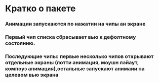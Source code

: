 # Кратко о пакете
### Анимации запускаются по нажатии на чипы ан экране
### Первый чип списка сбрасывает вью к дефолтному состоянию.
### Последующие чипы: первые несколько чипов открывают отдельные экраны (лотти анимация, моушн лэйаут, компоуз анимация),остальные запускают анимаии на целевом вью экрана